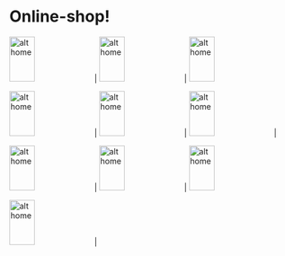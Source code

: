# Online-shop!

<img src="https://user-images.githubusercontent.com/68494371/221946067-ee107801-8085-495b-9c69-3256d3f53786.png" alt="alt home" style="width:30%;height:80">|
<img src="https://user-images.githubusercontent.com/68494371/221946063-1a459b7e-a7b7-4390-aa3f-75ff05702bd6.png" alt="alt home" style="width:30%;height:80">|
<img src="https://user-images.githubusercontent.com/68494371/221946117-6d4d8310-9589-4d99-a9d5-6d6c53f12465.png" alt="alt home" style="width:30%;height:80">


<img src="https://user-images.githubusercontent.com/68494371/221946074-dcf43b92-103e-4582-8211-79df98441196.png" alt="alt home" style="width:30%;height:80">|
<img src="https://user-images.githubusercontent.com/68494371/221946091-832174dd-d104-4546-bbb3-e34a50e0659f.png" alt="alt home" style="width:30%;height:80">|
<img src="https://user-images.githubusercontent.com/68494371/221946108-f247997c-2024-46ad-beb8-6306d271e73d.png" alt="alt home" style="width:30%;height:80">|


<img src="https://user-images.githubusercontent.com/68494371/221946184-b25a79d6-a691-4ce0-9002-c09f7b4bc911.png" alt="alt home" style="width:30%;height:80">|
<img src="https://user-images.githubusercontent.com/68494371/221946131-48a75322-8e4d-45b7-837d-0055f3827875.png" alt="alt home" style="width:30%;height:80">|
<img src="https://user-images.githubusercontent.com/68494371/221946223-2eed9d9c-3e0f-45a8-9fe8-c599eab39f52.png" alt="alt home" style="width:30%;height:80"> 

<img src="https://user-images.githubusercontent.com/68494371/221946050-19c7c4c2-0c9f-4e60-a7a1-ea273d35168f.png" alt="alt home" style="width:30%;height:80">|


